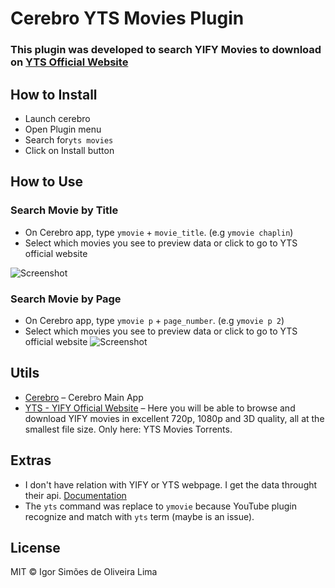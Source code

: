 # Cerebro YTS Movies Plugin

### This plugin was developed to search YIFY Movies to download on [YTS Official Website](https://yts.ag)

## How to Install
* Launch cerebro
* Open Plugin menu
* Search for`yts movies`
* Click on Install button

## How to Use

### Search Movie by Title
* On Cerebro app, type `ymovie` + `movie_title`. (e.g `ymovie chaplin`)
* Select which movies you see to preview data or click to go to YTS official website

![Screenshot](https://image.ibb.co/gmbWAk/cerebro_yts_movies.gif)

### Search Movie by Page
* On Cerebro app, type `ymovie p` + `page_number`. (e.g `ymovie p 2`)
* Select which movies you see to preview data or click to go to YTS official website
![Screenshot](http://image.ibb.co/eYEMha/cerebro_yts_movies_page.gif)

## Utils

* [Cerebro](http://github.com/KELiON/cerebro) – Cerebro Main App
* [YTS - YIFY Official Website](https://yts.ag) – Here you will be able to browse and download YIFY movies in excellent 720p, 1080p and 3D quality, all at the smallest file size. Only here: YTS Movies Torrents.

## Extras
* I don't have relation with YIFY or YTS webpage. I get the data throught their api. [Documentation](https://yts.ag/api)
* The `yts` command was replace to `ymovie` because YouTube plugin recognize and match with `yts` term (maybe is an issue).

## License

MIT © Igor Simões de Oliveira Lima

